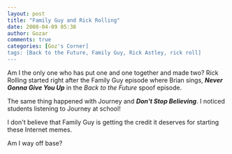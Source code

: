 ```yaml
---
layout: post
title: "Family Guy and Rick Rolling"
date: 2008-04-09 05:38
author: Gozar
comments: true
categories: [Goz's Corner]
tags: [Back to the Future, Family Guy, Rick Astley, rick roll]
---
```

Am I the only one who has put one and one together and made two? Rick Rolling started right after the Family Guy episode where Brian sings, <em><strong>Never Gonna Give You Up</strong></em> in the <em>Back to the Future</em> spoof episode.

The same thing happened with Journey and <em><strong>Don't Stop Believing</strong></em>. I noticed students listening to Journey at school!

I don't believe that Family Guy is getting the credit it deserves for starting these Internet memes.

Am I way off base?
